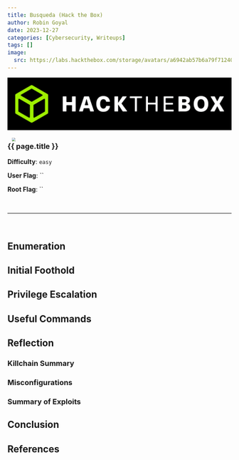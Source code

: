 ```yaml
---
title: Busqueda (Hack the Box)
author: Robin Goyal
date: 2023-12-27
categories: [Cybersecurity, Writeups]
tags: []
image:
  src: https://labs.hackthebox.com/storage/avatars/a6942ab57b6a79f71240420442027334.png
---
```


![](/assets/img/htb-banner.png)

<img src="{{ page.image.src }}" style="margin-right: 40px; margin-left: 20px; zoom: 50%;" align=left />    	

### {{ page.title }}

**Difficulty**: `easy`

**User Flag**: ``

**Root Flag**: ``

<br>
<hr>
<br>


## Enumeration

## Initial Foothold


## Privilege Escalation


## Useful Commands


## Reflection


### Killchain Summary


### Misconfigurations


### Summary of Exploits


## Conclusion



## References

